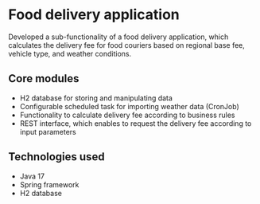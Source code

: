 # Food delivery application

Developed a sub-functionality of a food delivery application, which calculates the delivery fee for food couriers based on regional base fee, vehicle type, and weather conditions.


## Core modules
* H2 database for storing and manipulating data
* Configurable scheduled task for importing weather data (CronJob)
* Functionality to calculate delivery fee according to business rules
* REST interface, which enables to request the delivery fee according to input parameters

## Technologies used
* Java 17
* Spring framework
* H2 database
